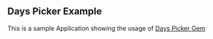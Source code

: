 ## Days Picker Example

This is a sample Application showing the usage of [Days Picker Gem](https://rubygems.org/gems/days_picker)






